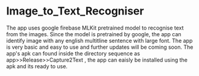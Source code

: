 # Image_to_Text_Recogniser
The app uses google firebase MLKit pretrained model to recognise text from the images.
Since the model is pretrained by google, the app can identify image with any english multitline sentence with large font.
The app is very basic and easy to use and further updates will be coming soon.
The app's apk can found inside the directory sequence as app>>Release>>Capture2Text , the app can eaisly be installed using the apk and its ready to use. 
